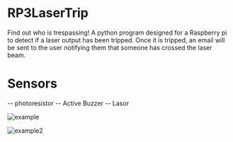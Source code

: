 # RP3LaserTrip
Find out who is trespassing! A python program designed for a Raspberry pi to detect if a laser output has been tripped. Once it is tripped, an email will be sent to the user notifying them that someone has crossed the laser beam. 

# Sensors
-- photoresistor
-- Active Buzzer
-- Lasor 


![example](https://user-images.githubusercontent.com/35685060/35351461-d2ef9dc4-00f5-11e8-9a87-fb1ab1084a14.jpeg)

![example2](https://user-images.githubusercontent.com/35685060/35351462-d3025874-00f5-11e8-9bc2-4f4f15617c63.jpeg)
